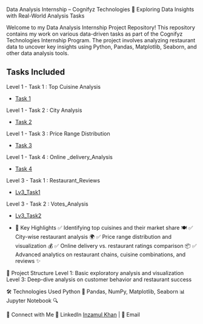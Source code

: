 Data Analysis Internship – Cognifyz Technologies
🚀 Exploring Data Insights with Real-World Analysis Tasks

Welcome to my Data Analysis Internship Project Repository! This repository contains my work on various data-driven tasks as part of the Cognifyz Technologies Internship Program. The project involves analyzing restaurant data to uncover key insights using Python, Pandas, Matplotlib, Seaborn, and other data analysis tools.

## Tasks Included
Level 1 - Task 1 : Top Cuisine Analysis
- <a href=https://github.com/Inzamulkhan/Cognifyz_Intership_Tasks/tree/main/Cognify_lv1_Task1>Task 1 </a>


Level 1 - Task 2 : City Analysis
- <a href=https://github.com/Inzamulkhan/Cognifyz_Intership_Tasks/tree/main/Cognify_Lv1_Task2>Task 2 </a>



Level 1 - Task 3 : Price Range Distribution
- <a href=https://github.com/Inzamulkhan/Cognifyz_Intership_Tasks/tree/main/Cognify_Lv1_Task3>Task 3 </a>

Level 1 - Task 4 : Online _delivery_Analysis
- <a href=https://github.com/Inzamulkhan/Cognifyz_Intership_Tasks/tree/main/Cognify_Lv1_Task4>Task 4</a>



Level 3 - Task 1 : Restaurant_Reviews
- <a href=https://github.com/Inzamulkhan/Cognifyz_Intership_Tasks/tree/main/Cognify_Lv3_Task1>Lv3_Task1</a>


Level 3 - Task 2 : Votes_Analysis
- <a href=https://github.com/Inzamulkhan/Cognifyz_Intership_Tasks/tree/main/Cognify_Lv3_Task2>Lv3_Task2</a>


- 📌 Key Highlights
✅ Identifying top cuisines and their market share 🍽️
✅ City-wise restaurant analysis 🌍
✅ Price range distribution and visualization 💰
✅ Online delivery vs. restaurant ratings comparison 📦
✅ Advanced analytics on restaurant chains, cuisine combinations, and reviews ✨

📁 Project Structure
Level 1: Basic exploratory analysis and visualization
Level 3: Deep-dive analysis on customer behavior and restaurant success

🛠️ Technologies Used
Python 🐍
Pandas, NumPy, Matplotlib, Seaborn 📊
Jupyter Notebook 🔍

📢 Connect with Me
💼 LinkedIn [Inzamul Khan](https://www.linkedin.com/in/inzamul-khan-4b92a8275/)
 | 📧 Email

